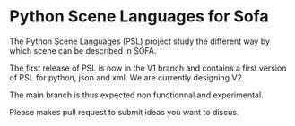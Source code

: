 Python Scene Languages for Sofa
===============================

The Python Scene Languages (PSL) project study the different way by which scene can be described in SOFA. 

The first release of PSL is now in the V1 branch and contains a first version of PSL for python, json and xml. 
We are currently designing V2. 

The main branch is thus expected non functionnal and experimental.  

Please makes pull request to submit ideas you want to discus. 

